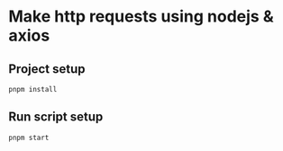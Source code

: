 # Make http requests using nodejs & axios

## Project setup
```
pnpm install
```

## Run script setup
```
pnpm start
```